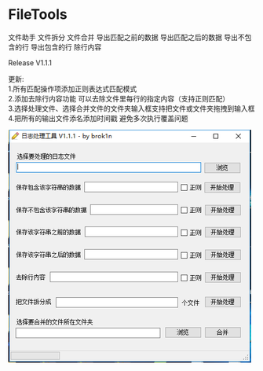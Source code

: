 # FileTools
文件助手
文件拆分
文件合并
导出匹配之前的数据
导出匹配之后的数据
导出不包含的行
导出包含的行
除行内容


Release V1.1.1  

更新:  
1.所有匹配操作项添加正则表达式匹配模式   
2.添加去除行内容功能 可以去除文件里每行的指定内容（支持正则匹配）  
3.选择处理文件、选择合并文件的文件夹输入框支持把文件或文件夹拖拽到输入框  
4.把所有的输出文件添名添加时间戳 避免多次执行覆盖问题  


![截图](https://github.com/brok1n/FileTools/blob/master/FileTools_V1.1.1_by_brok1n.png?raw=true)

